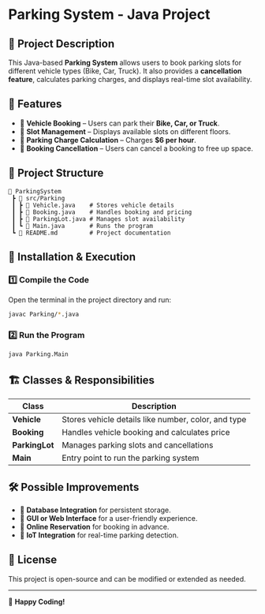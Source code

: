 # Parking System - Java Project

## 📌 Project Description
This Java-based **Parking System** allows users to book parking slots for different vehicle types (Bike, Car, Truck). It also provides a **cancellation feature**, calculates parking charges, and displays real-time slot availability.

## 🚀 Features
- 📌 **Vehicle Booking** – Users can park their **Bike, Car, or Truck**.
- 📌 **Slot Management** – Displays available slots on different floors.
- 📌 **Parking Charge Calculation** – Charges **$6 per hour**.
- 📌 **Booking Cancellation** – Users can cancel a booking to free up space.

## 📂 Project Structure
```
📁 ParkingSystem
 ┣ 📁 src/Parking
 ┃ ┣ 📄 Vehicle.java    # Stores vehicle details
 ┃ ┣ 📄 Booking.java    # Handles booking and pricing
 ┃ ┣ 📄 ParkingLot.java # Manages slot availability
 ┃ ┗ 📄 Main.java       # Runs the program
 ┗ 📄 README.md         # Project documentation
```

## 🔧 Installation & Execution
### 1️⃣ **Compile the Code**
Open the terminal in the project directory and run:
```sh
javac Parking/*.java
```

### 2️⃣ **Run the Program**
```sh
java Parking.Main
```

## 🏗️ Classes & Responsibilities
| Class | Description |
|--------|------------|
| **Vehicle** | Stores vehicle details like number, color, and type |
| **Booking** | Handles vehicle booking and calculates price |
| **ParkingLot** | Manages parking slots and cancellations |
| **Main** | Entry point to run the parking system |

## 🛠️ Possible Improvements
- 🔹 **Database Integration** for persistent storage.
- 🔹 **GUI or Web Interface** for a user-friendly experience.
- 🔹 **Online Reservation** for booking in advance.
- 🔹 **IoT Integration** for real-time parking detection.

## 📜 License
This project is open-source and can be modified or extended as needed.

---
🚀 **Happy Coding!**
